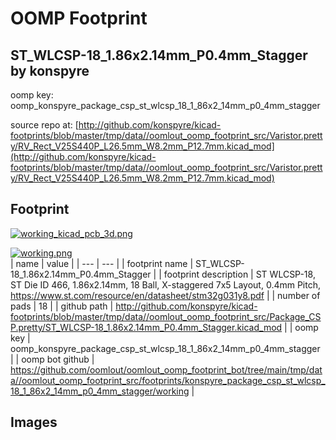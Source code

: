 # OOMP Footprint  
## ST_WLCSP-18_1.86x2.14mm_P0.4mm_Stagger  by konspyre  
  
oomp key: oomp_konspyre_package_csp_st_wlcsp_18_1_86x2_14mm_p0_4mm_stagger  
  
source repo at: [http://github.com/konspyre/kicad-footprints/blob/master/tmp/data//oomlout_oomp_footprint_src/Varistor.pretty/RV_Rect_V25S440P_L26.5mm_W8.2mm_P12.7mm.kicad_mod](http://github.com/konspyre/kicad-footprints/blob/master/tmp/data//oomlout_oomp_footprint_src/Varistor.pretty/RV_Rect_V25S440P_L26.5mm_W8.2mm_P12.7mm.kicad_mod)  
## Footprint  
  
[![working_kicad_pcb_3d.png](working_kicad_pcb_3d_600.png)](working_kicad_pcb_3d.png)  
  
[![working.png](working_600.png)](working.png)  
| name | value | 
| --- | --- | 
| footprint name | ST_WLCSP-18_1.86x2.14mm_P0.4mm_Stagger | 
| footprint description | ST WLCSP-18, ST Die ID 466, 1.86x2.14mm, 18 Ball, X-staggered 7x5 Layout, 0.4mm Pitch, https://www.st.com/resource/en/datasheet/stm32g031y8.pdf | 
| number of pads | 18 | 
| github path | http://github.com/konspyre/kicad-footprints/blob/master/tmp/data//oomlout_oomp_footprint_src/Package_CSP.pretty/ST_WLCSP-18_1.86x2.14mm_P0.4mm_Stagger.kicad_mod | 
| oomp key | oomp_konspyre_package_csp_st_wlcsp_18_1_86x2_14mm_p0_4mm_stagger | 
| oomp bot github | https://github.com/oomlout/oomlout_oomp_footprint_bot/tree/main/tmp/data//oomlout_oomp_footprint_src/footprints/konspyre_package_csp_st_wlcsp_18_1_86x2_14mm_p0_4mm_stagger/working | 
## Images  
